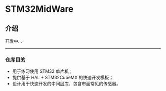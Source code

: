# STM32MidWare

## 介绍

开发中...

---

### 仓库目的

- 用于练习使用 STM32 单片机；
- 提供基于 HAL + STM32CubeMX 的快速开发模板；
- 设计用于快速开发的中间层库，包含市面常见的传感器。